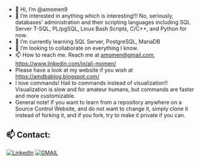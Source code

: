 - 👋 Hi, I’m @amomen9
- 👀 I’m interested in anything which is interesting!!! No, seriously, databases' administration and their scripting languages including SQL Server T-SQL, PL/pgSQL, Linux Bash Scripts, C/C++, and Python for now.
- 🌱 I’m currently learning SQL Server, PostgreSQL, MariaDB
- 💞️ I’m looking to collaborate on everything I know.
- 📫 How to reach me. Reach me at amomen@gmail.com, https://www.linkedin.com/in/ali-momen/
- Please have a look at my website if you wish at https://amdbablog.blogspot.com/
- I love commands! Hail to commands instead of visualization!! Visualization is slow and for amateur humans, but commands are faster and more customizable.
- General note! If you want to learn from a repository anywhere on a Source Control Website, and do not want to change it, simply clone it instead of forking it, and if you fork, try to make it private if you can.

<!---
amomen9/amomen9 is a ✨ special ✨ repository because its `README.md` (this file) appears on your GitHub profile.
You can click the Preview link to take a look at your changes.
--->



## 📫 Contact:
<a href="https://www.linkedin.com/in/ali-momen/" target="_blank"><img alt="LinkedIn" src="https://img.shields.io/badge/linkedin-%230077B5.svg?&style=for-the-badge&logo=linkedin&logoColor=white" /></a>
<a href="mailto:amomen@gmail.com" target="_blank"><img alt="GMAIL" src="https://img.shields.io/badge/Gmail-%23EA5345.svg?&style=for-the-badge&logo=Gmail&logoColor=white" /></a>



